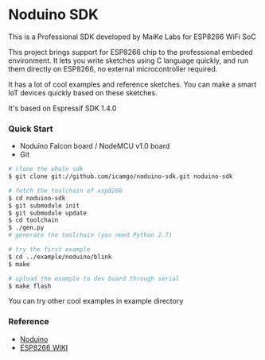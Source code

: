 Noduino SDK
===========================================

This is a Professional SDK developed by MaiKe Labs for ESP8266 WiFi SoC

This project brings support for ESP8266 chip to the professional embeded environment. It lets you write sketches using C language quickly, and run them directly on ESP8266, no external microcontroller required.

It has a lot of cool examples and reference sketches. You can make a smart IoT devices quickly based on these sketches.

It's based on Espressif SDK 1.4.0


### Quick Start

- Noduino Falcon board / NodeMCU v1.0 board
- Git

```bash
# clone the whole sdk
$ git clone git://github.com/icamgo/noduino-sdk.git noduino-sdk

# fetch the toolchain of esp8266
$ cd noduino-sdk
$ git submodule init
$ git submodule update
$ cd toolchain
$ ./gen.py
# generate the toolchain (you need Python 2.7)

# try the first example
$ cd ../example/noduino/blink
$ make

# upload the example to dev board through serial
$ make flash
```

You can try other cool examples in example directory

### Reference

* [Noduino](http://noduino.org)
* [ESP8266 WIKI](http://wiki.jackslab.org/ESP8266)
